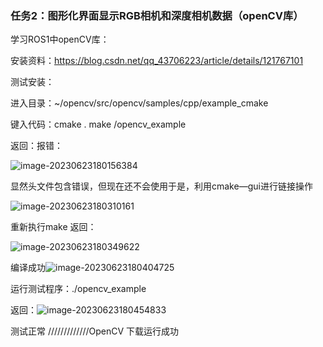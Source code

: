 ### 任务2：图形化界面显示RGB相机和深度相机数据（openCV库）

学习ROS1中openCV库：

安装资料：https://blog.csdn.net/qq_43706223/article/details/121767101

测试安装：

进入目录：~/opencv/src/opencv/samples/cpp/example_cmake 

键入代码：cmake .             make                  /opencv_example

返回：报错：

![image-20230623180156384](C:\Users\LYQ\AppData\Roaming\Typora\typora-user-images\image-20230623180156384.png)

显然头文件包含错误，但现在还不会使用于是，利用cmake—gui进行链接操作

![image-20230623180310161](C:\Users\LYQ\AppData\Roaming\Typora\typora-user-images\image-20230623180310161.png)

重新执行make 返回：

![image-20230623180349622](C:\Users\LYQ\AppData\Roaming\Typora\typora-user-images\image-20230623180349622.png)

编译成功![image-20230623180404725](C:\Users\LYQ\AppData\Roaming\Typora\typora-user-images\image-20230623180404725.png)

运行测试程序：./opencv_example

返回：![image-20230623180454833](C:\Users\LYQ\AppData\Roaming\Typora\typora-user-images\image-20230623180454833.png)

测试正常   /////////////OpenCV 下载运行成功



